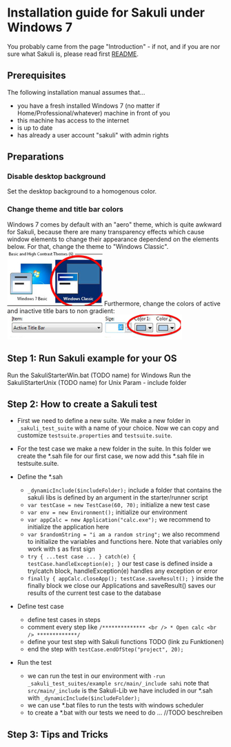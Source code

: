 # Installation guide for Sakuli under Windows 7
You probably came from the page "Introduction" - if not, and if you are nor sure what Sakuli is, please read first [README](https://github.com/ConSol/sakuli/blob/master/README.md). 

## Prerequisites
The following installation manual assumes that...
* you have a fresh installed Windows 7 (no matter if Home/Professional/whatever) machine in front of you
* this machine has access to the internet
* is up to date
* has already a user account "sakuli" with admin rights


## Preparations
### Disable desktop background 
Set the desktop background to a homogenous color. 

### Change theme and title bar colors
Windows 7 comes by default with an "aero" theme, which is quite awkward for Sakuli, because there are many transparency effects which cause window elements to change their appearance dependend on the elements below. For that, change the theme to "Windows Classic".
![classic](https://raw.githubusercontent.com/ConSol/sakuli/master/docs/pics/w_classictheme.jpg)
Furthermore, change the colors of active and inactive title bars to non gradient: 
![titlebars](https://raw.githubusercontent.com/ConSol/sakuli/master/docs/pics/w_titlebar.jpg)






Step 1: Run Sakuli example for your OS
-------------------------------------

Run the SakuliStarterWin.bat (TODO name) for Windows
Run the SakuliStarterUnix (TODO name) for Unix
Param - include folder


Step 2: How to create a Sakuli test
-------------------------------

* First we need to define a new suite. We make a new folder in `_sakuli_test_suite` with a name of your choice. Now we can copy and customize `testsuite.properties` and `testsuite.suite`.
* For the test case we make a new folder in the suite. In this folder we create the *.sah file for our first case, we now add this *.sah file in testsuite.suite.
* Define the *.sah
    - `_dynamicInclude($includeFolder);` include a folder that contains the sakuli libs is defined by an argument in the starter/runner script
    - `var testCase = new TestCase(60, 70);` initialize a new test case
    - `var env = new Environment();` initialize our environment
    - `var appCalc = new Application("calc.exe");` we recommend to initialize the application here
    - `var $randomString = "i am a random string";` we also recommend to initialize the variables and functions here. Note that variables only work with `$` as first sign
    - `try { ...test case ... } catch(e) { testCase.handleException(e); }`  our test case is defined inside a try/catch block, handleException(e) handles any exception or error
    - `finally { appCalc.closeApp(); testCase.saveResult(); }` inside the finally block we close our Applications and saveResult() saves our results of the current test case to the database

* Define test case
    - define test cases in steps
    - comment every step like `/************** <br /> * Open calc <br /> *************/`
    - define your test step with Sakuli functions TODO (link zu Funktionen)
    - end the step with `testCase.endOfStep("project", 20);`

* Run the test
    - we can run the test in our environment with `-run _sakuli_test_suites/example src/main/_include sahi` note that `src/main/_include` is the Sakuli-Lib we have included in our *.sah with `_dynamicInclude($includeFolder);`
    - we can use *.bat files to run the tests with windows scheduler
    - to create a *.bat with our tests we need to do ... //TODO beschreiben


Step 3: Tips and Tricks
------------------------




